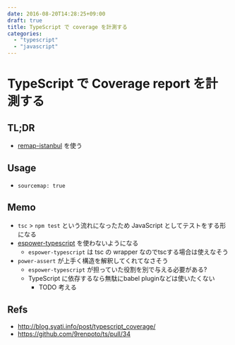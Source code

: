 ```yaml
---
date: 2016-08-20T14:28:25+09:00
draft: true
title: TypeScript で coverage を計測する
categories:
  - "typescript"
  - "javascript"
---
```


# TypeScript で Coverage report を計測する

## TL;DR

- [remap-istanbul](https://www.npmjs.com/package/remap-istanbul) を使う

## Usage

- `sourcemap: true`

## Memo

- `tsc` > `npm test` という流れになったため JavaScript としてテストをする形になる
- [espower-typescript](https://www.npmjs.com/package/espower-typescript) を使わないようになる
  - `espower-typescript` は tsc の wrapper なのでtscする場合は使えなそう
- `power-assert` が上手く構造を解釈してくれてなさそう
  - `espower-typescript` が担っていた役割を別で与える必要がある?
  - TypeScript に依存するなら無駄にbabel pluginなどは使いたくない
    - TODO 考える

## Refs

- <http://blog.syati.info/post/typescript_coverage/>
- <https://github.com/9renpoto/ts/pull/34>
